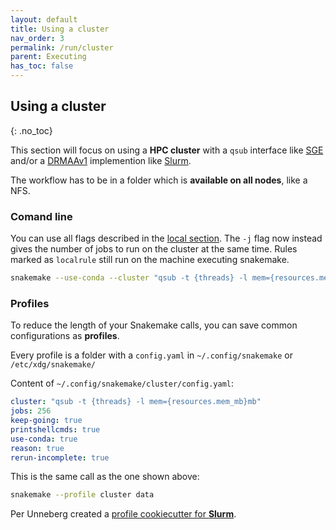 ```yaml
---
layout: default
title: Using a cluster
nav_order: 3
permalink: /run/cluster
parent: Executing
has_toc: false
---
```

## Using a cluster
{: .no_toc}

This section will focus on using a **HPC cluster** with a `qsub` interface like [SGE](http://gridscheduler.sourceforge.net/) and/or a [DRMAAv1](https://en.wikipedia.org/wiki/DRMAA) implemention like [Slurm](https://slurm.schedmd.com/).

The workflow has to be in a folder which is **available on all nodes**, like a NFS.

### Comand line

You can use all flags described in the [local section](/run/local). The `-j` flag now instead gives the number of jobs to run on the cluster at the same time. Rules marked as `localrule` still run on the machine executing snakemake.

``` sh
snakemake --use-conda --cluster "qsub -t {threads} -l mem={resources.mem_mb}mb" -j 256 -kpr --ri data
```

### Profiles

To reduce the length of your Snakemake calls, you can save common configurations as **profiles**.

Every profile is a folder with a `config.yaml` in `~/.config/snakemake` or `/etc/xdg/snakemake/`

Content of `~/.config/snakemake/cluster/config.yaml`:

``` yaml
cluster: "qsub -t {threads} -l mem={resources.mem_mb}mb"
jobs: 256
keep-going: true
printshellcmds: true
use-conda: true
reason: true
rerun-incomplete: true
```

This is the same call as the one shown above:

``` sh
snakemake --profile cluster data
```

Per Unneberg created a [profile cookiecutter for **Slurm**](https://github.com/Snakemake-Profiles/slurm). 

